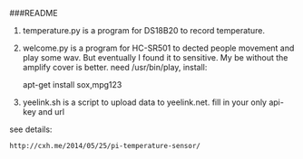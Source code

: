 ###README

1. temperature.py is a program for DS18B20 to record temperature.

2. welcome.py is a program for HC-SR501 to dected people movement and play some wav. But eventually I found it to sensitive. My be without the amplify cover is better. need /usr/bin/play, install:

    apt-get install sox,mpg123

3. yeelink.sh is a script to upload data to yeelink.net. fill in your only api-key and url

see details:

    http://cxh.me/2014/05/25/pi-temperature-sensor/
